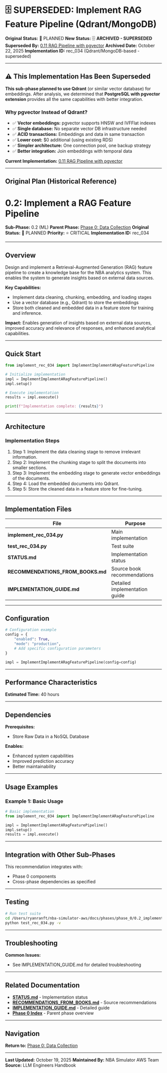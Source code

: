 # 🗄️ SUPERSEDED: Implement RAG Feature Pipeline (Qdrant/MongoDB)

**Original Status:** 🔵 PLANNED
**New Status:** 🗄️ **ARCHIVED - SUPERSEDED**
**Superseded By:** [0.11 RAG Pipeline with pgvector](../../0.11_rag_pipeline_pgvector/README.md)
**Archived Date:** October 22, 2025
**Implementation ID:** rec_034 (Qdrant/MongoDB-based - superseded)

---

## ⚠️ This Implementation Has Been Superseded

**This sub-phase planned to use Qdrant** (or similar vector database) for embeddings. After analysis, we determined that **PostgreSQL with pgvector extension** provides all the same capabilities with better integration.

### Why pgvector Instead of Qdrant?

- ✅ **Vector embeddings:** pgvector supports HNSW and IVFFlat indexes
- ✅ **Single database:** No separate vector DB infrastructure needed
- ✅ **ACID transactions:** Embeddings and data in same transaction
- ✅ **Lower cost:** $0 additional (using existing RDS)
- ✅ **Simpler architecture:** One connection pool, one backup strategy
- ✅ **Better integration:** Join embeddings with temporal data

**Current Implementation:** [0.11 RAG Pipeline with pgvector](../../0.11_rag_pipeline_pgvector/README.md)

---

## Original Plan (Historical Reference)

# 0.2: Implement a RAG Feature Pipeline

**Sub-Phase:** 0.2 (ML)
**Parent Phase:** [Phase 0: Data Collection](../../../PHASE_0_INDEX.md)
**Original Status:** 🔵 PLANNED
**Priority:** ⭐ CRITICAL
**Implementation ID:** rec_034

---

## Overview

Design and implement a Retrieval-Augmented Generation (RAG) feature pipeline to create a knowledge base for the NBA analytics system. This enables the system to generate insights based on external data sources.

**Key Capabilities:**
- Implement data cleaning, chunking, embedding, and loading stages
- Use a vector database (e.g., Qdrant) to store the embeddings
- Store both cleaned and embedded data in a feature store for training and inference.

**Impact:**
Enables generation of insights based on external data sources, improved accuracy and relevance of responses, and enhanced analytical capabilities.

---

## Quick Start

```python
from implement_rec_034 import ImplementImplementARagFeaturePipeline

# Initialize implementation
impl = ImplementImplementARagFeaturePipeline()
impl.setup()

# Execute implementation
results = impl.execute()

print(f"Implementation complete: {results}")
```

---

## Architecture

### Implementation Steps

1. Step 1: Implement the data cleaning stage to remove irrelevant information.
2. Step 2: Implement the chunking stage to split the documents into smaller sections.
3. Step 3: Implement the embedding stage to generate vector embeddings of the documents.
4. Step 4: Load the embedded documents into Qdrant.
5. Step 5: Store the cleaned data in a feature store for fine-tuning.

---

## Implementation Files

| File | Purpose |
|------|---------|
| **implement_rec_034.py** | Main implementation |
| **test_rec_034.py** | Test suite |
| **STATUS.md** | Implementation status |
| **RECOMMENDATIONS_FROM_BOOKS.md** | Source book recommendations |
| **IMPLEMENTATION_GUIDE.md** | Detailed implementation guide |

---

## Configuration

```python
# Configuration example
config = {
    "enabled": True,
    "mode": "production",
    # Add specific configuration parameters
}

impl = ImplementImplementARagFeaturePipeline(config=config)
```

---

## Performance Characteristics

**Estimated Time:** 40 hours

---

## Dependencies

**Prerequisites:**
- Store Raw Data in a NoSQL Database

**Enables:**
- Enhanced system capabilities
- Improved prediction accuracy
- Better maintainability

---

## Usage Examples

### Example 1: Basic Usage

```python
# Basic implementation
from implement_rec_034 import ImplementImplementARagFeaturePipeline

impl = ImplementImplementARagFeaturePipeline()
impl.setup()
results = impl.execute()
```

---

## Integration with Other Sub-Phases

This recommendation integrates with:
- Phase 0 components
- Cross-phase dependencies as specified

---

## Testing

```bash
# Run test suite
cd /Users/ryanranft/nba-simulator-aws/docs/phases/phase_0/0.2_implement_a_rag_feature_pipeline
python test_rec_034.py -v
```

---

## Troubleshooting

**Common Issues:**
- See IMPLEMENTATION_GUIDE.md for detailed troubleshooting

---

## Related Documentation

- **[STATUS.md](STATUS.md)** - Implementation status
- **[RECOMMENDATIONS_FROM_BOOKS.md](RECOMMENDATIONS_FROM_BOOKS.md)** - Source recommendations
- **[IMPLEMENTATION_GUIDE.md](IMPLEMENTATION_GUIDE.md)** - Detailed guide
- **[Phase 0 Index](../PHASE_0_INDEX.md)** - Parent phase overview

---

## Navigation

**Return to:** [Phase 0: Data Collection](../PHASE_0_INDEX.md)

---

**Last Updated:** October 19, 2025
**Maintained By:** NBA Simulator AWS Team
**Source:** LLM Engineers Handbook
